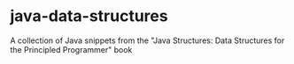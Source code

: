 # java-data-structures
A collection of Java snippets from the "Java Structures: Data Structures for the Principled Programmer" book
